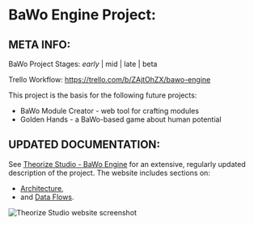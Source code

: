 # BaWo Engine Project:

## META INFO:
BaWo Project Stages: *early* | mid | late | beta

Trello Workflow: https://trello.com/b/ZAjtOhZX/bawo-engine

This project is the basis for the following future projects:
* BaWo Module Creator - web tool for crafting modules
* Golden Hands - a BaWo-based game about human potential

## UPDATED DOCUMENTATION:
See [Theorize Studio - BaWo Engine](www.theorizestudio.com/BaWoEngine.aspx) 
for an extensive, regularly updated description of the project. The website
includes sections on:
* [Architecture](http://theorizestudio.com/BaWoEngine.aspx#architecture), 
* and [Data Flows](http://theorizestudio.com/BaWoEngine.aspx#dataFlows).

![Theorize Studio website screenshot](https://i.imgur.com/logNUmI.png)